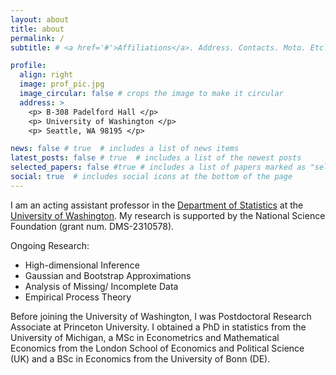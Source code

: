 ```yaml
---
layout: about
title: about
permalink: /
subtitle: # <a href='#'>Affiliations</a>. Address. Contacts. Moto. Etc.

profile:
  align: right
  image: prof_pic.jpg
  image_circular: false # crops the image to make it circular
  address: >
    <p> B-308 Padelford Hall </p> 
    <p> University of Washington </p>
    <p> Seattle, WA 98195 </p>

news: false # true  # includes a list of news items
latest_posts: false # true  # includes a list of the newest posts
selected_papers: false #true # includes a list of papers marked as "selected={true}"
social: true  # includes social icons at the bottom of the page
---
```


I am an acting assistant professor in the [Department of Statistics](https://stat.uw.edu) at the [University of Washington](https://www.washington.edu). My research is supported by the National Science Foundation (grant num. DMS-2310578).

Ongoing Research:
 * High-dimensional Inference
 * Gaussian and Bootstrap Approximations
 * Analysis of Missing/ Incomplete Data
 * Empirical Process Theory

Before joining the University of Washington, I was Postdoctoral Research Associate at Princeton University. I obtained a PhD in statistics from the University of Michigan, a MSc in Econometrics and Mathematical Economics from the London School of Economics and Political Science (UK) and a BSc in Economics from the University of Bonn (DE).
